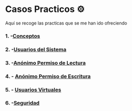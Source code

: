 # Casos Practicos ⚙️
Aquí se recoge las practicas que se me han ido ofreciendo

### 1. -[Conceptos](https://github.com/jesusromero92/vsftpd/blob/main/Indices/Practica/conceptos.md)

### 2. -[Usuarios del Sistema](https://github.com/jesusromero92/vsftpd/blob/main/Indices/Practica/UsuariosSistema.md)
  
### 3. -[Anónimo Permiso de Lectura](https://github.com/jesusromero92/vsftpd/blob/main/Indices/Practica/LecturaAnonymous.md)
  
### 4. - [Anónimo Permiso de Escritura](https://github.com/jesusromero92/vsftpd/blob/main/Indices/Practica/EscrituraAnonymous.md)
  
### 5. - [Usuarios Virtuales](https://github.com/jesusromero92/vsftpd/blob/main/Indices/Practica/UsuariosVirtuales.md)
  
### 6. -[Seguridad](https://github.com/jesusromero92/vsftpd/blob/main/Indices/Practica/Seguridad.md)



